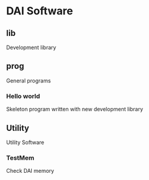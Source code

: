 # DAI Software

## lib
Development library

## prog
General programs

### Hello world
Skeleton program written with new development library

## Utility
Utility Software

### TestMem
Check DAI memory
